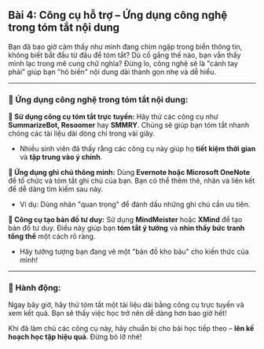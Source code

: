 ## Bài 4: Công cụ hỗ trợ – Ứng dụng công nghệ trong tóm tắt nội dung

Bạn đã bao giờ cảm thấy như mình đang chìm ngập trong biển thông tin, không biết bắt đầu từ đâu để tóm tắt? Dù cố gắng thế nào, bạn vẫn thấy mình lạc trong mê cung chữ nghĩa? Đừng lo, công nghệ sẽ là "cánh tay phải" giúp bạn "hô biến" nội dung dài thành gọn nhẹ và dễ hiểu.

---

### 📌 Ứng dụng công nghệ trong tóm tắt nội dung:

**🔹 Sử dụng công cụ tóm tắt trực tuyến:**
Hãy thử các công cụ như **SummarizeBot, Resoomer** hay **SMMRY**. Chúng sẽ giúp bạn tóm tắt nhanh chóng các tài liệu dài dòng chỉ trong vài giây.

- Nhiều sinh viên đã thấy rằng các công cụ này giúp họ **tiết kiệm thời gian** và **tập trung vào ý chính**.

**🔹 Ứng dụng ghi chú thông minh:**
Dùng **Evernote hoặc Microsoft OneNote** để tổ chức và tóm tắt ghi chú của bạn. Bạn có thể thêm thẻ, nhãn và liên kết để dễ dàng tìm kiếm sau này.

- Ví dụ: Dùng nhãn "quan trọng" để đánh dấu những ghi chú cần ưu tiên.

**🔹 Công cụ tạo bản đồ tư duy:**
Sử dụng **MindMeister** hoặc **XMind** để tạo bản đồ tư duy. Điều này giúp bạn **tóm tắt ý tưởng** và **nhìn thấy bức tranh tổng thể** một cách rõ ràng.

- Hãy tưởng tượng bạn đang vẽ một "bản đồ kho báu" cho kiến thức của mình!

---

### 🚀 Hành động:

Ngay bây giờ, hãy thử tóm tắt một tài liệu dài bằng công cụ trực tuyến và xem kết quả. Bạn sẽ thấy việc học trở nên dễ dàng hơn bao giờ hết!

Khi đã làm chủ các công cụ này, hãy chuẩn bị cho bài học tiếp theo – **lên kế hoạch học tập hiệu quả**. Đừng bỏ lỡ nhé!